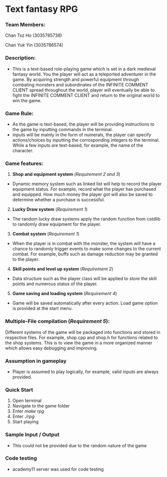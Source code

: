 # Text fantasy RPG

### Team Members:
Chan Tsz Ho (3035785738)

Chan Yuk Yin (3035786574)

### Description:
- This is a text-based role-playing game which is set in a dark medieval fantasy world. You the player will act as a teleported adventurer in the game. 
By acquiring strength and powerful equipment through combating monsters and subordinates of the INFINITE COMMENT CLIENT spread throughout the world, player will eventually be able to fight the 
INFINITE COMMENT CLIENT and return to the original world to win the game.

### Game Rule:
- As the game is text-based, the player will be providing instructions to the game by inputting commands in the terminal.
- Inputs will be mainly in the form of numerals, the player can specify actions/choices by inputting the corrosponding integers to the terminal. While a few inputs are text-based, for example, the name of the character.

### Game features:
1. **Shop and equipment system** (*Requirement 2 and 3*)
- Dynamic memory system such as linked list will help to record the player equipment status. For example, record what the player has purchased and equipped. How much money the player got will also be saved to determine whether a purchase is successful.

2. **Lucky Draw system** (*Requirement 1*)
- The random lucky draw systems apply the random function from cstdlib to randomly draw equipment for the player.

3. **Combat system** (*Requirement 1*)
- When the player is in combat with the monster, the system will have a chance to randomly trigger events to make some changes to the current combat. For example, buffs such as damage reduction may be granted to the player.

4. **Skill points and level up system** (*Requirement 2*)
- Data structure such as the player class will be applied to store the skill points and numerous status of the player.

5. **Game saving and loading system** (*Requirement 4*)
- Game will be saved automatically after every action. Load game option is provided at the start menu.

### Multiple-File compilation (*Requirement 5*):
Different systems of the game will be packaged into functions and stored in respective files. For example, shop.cpp and shop.h for functions related to the shop systems. This is to view the game in a more organized manner which allows easy debugging and improving.

### Assumption in gameplay
- Player is assumed to play logically, for example, valid inputs are always provided.

### Quick Start
1. Open terminal
2. Navigate to the game folder
3. Enter *make rpg*
4. Enter *./rpg*
5. Start playing

### Sample Input / Output 
- This could not be provided due to the random nature of the game

### Code testing
- academy11 server was used for code testing
